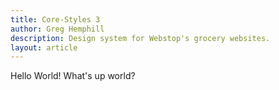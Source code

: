 ```yaml
---
title: Core-Styles 3
author: Greg Hemphill
description: Design system for Webstop's grocery websites.
layout: article
---
```


Hello World! What's up world?
